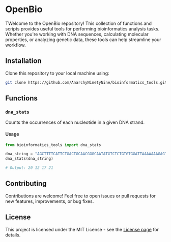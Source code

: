 # OpenBio

TWelcome to the OpenBio repository! This collection of functions and scripts provides useful tools for performing bioinformatics analysis tasks. Whether you're working with DNA sequences, calculating molecular properties, or analyzing genetic data, these tools can help streamline your workflow.

## Installation

Clone this repository to your local machine using:

```bash
git clone https://github.com/AnarchyNinetyNine/bioinformatics_tools.git
```

## Functions

### `dna_stats`

Counts the occurrences of each nucleotide in a given DNA strand.

#### Usage

```python
from bioinformatics_tools import dna_stats

dna_string = "AGCTTTTCATTCTGACTGCAACGGGCAATATGTCTCTGTGTGGATTAAAAAAAGAGTGTCTGATAGCAGC"
dna_stats(dna_string)

# Output: 20 12 17 21
```

## Contributing

Contributions are welcome! Feel free to open issues or pull requests for new features, improvements, or bug fixes.

## License

This project is licensed under the MIT License - see the [License page](https://github.com/AnarchyNinetyNine/bioinformatics_tools/blob/main/LICENSE) for details.
